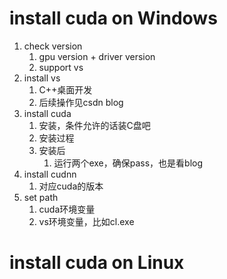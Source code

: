 # install cuda on Windows

1. check version
   1. gpu version + driver version
   2. support vs
2. install vs
   1. C++桌面开发
   2. 后续操作见csdn blog
3. install cuda
   1. 安装，条件允许的话装C盘吧
   2. 安装过程
   3. 安装后
      1. 运行两个exe，确保pass，也是看blog
4. install cudnn
   1. 对应cuda的版本
5. set path
   1. cuda环境变量
   2. vs环境变量，比如cl.exe

# install cuda on Linux
